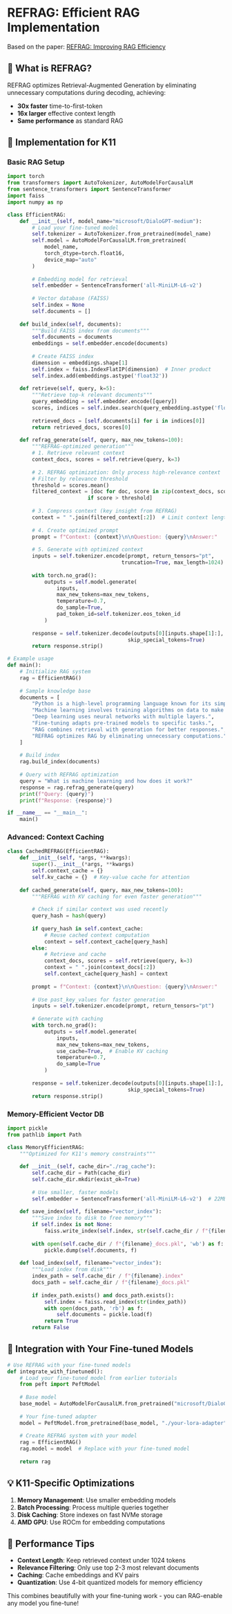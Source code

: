 # REFRAG: Efficient RAG Implementation

Based on the paper: [REFRAG: Improving RAG Efficiency](https://arxiv.org/abs/2509.01092)

## 🎯 What is REFRAG?

REFRAG optimizes Retrieval-Augmented Generation by eliminating unnecessary computations during decoding, achieving:
- **30x faster** time-to-first-token
- **16x larger** effective context length
- **Same performance** as standard RAG

## 🔧 Implementation for K11

### Basic RAG Setup

```python
import torch
from transformers import AutoTokenizer, AutoModelForCausalLM
from sentence_transformers import SentenceTransformer
import faiss
import numpy as np

class EfficientRAG:
    def __init__(self, model_name="microsoft/DialoGPT-medium"):
        # Load your fine-tuned model
        self.tokenizer = AutoTokenizer.from_pretrained(model_name)
        self.model = AutoModelForCausalLM.from_pretrained(
            model_name,
            torch_dtype=torch.float16,
            device_map="auto"
        )
        
        # Embedding model for retrieval
        self.embedder = SentenceTransformer('all-MiniLM-L6-v2')
        
        # Vector database (FAISS)
        self.index = None
        self.documents = []
        
    def build_index(self, documents):
        """Build FAISS index from documents"""
        self.documents = documents
        embeddings = self.embedder.encode(documents)
        
        # Create FAISS index
        dimension = embeddings.shape[1]
        self.index = faiss.IndexFlatIP(dimension)  # Inner product
        self.index.add(embeddings.astype('float32'))
        
    def retrieve(self, query, k=5):
        """Retrieve top-k relevant documents"""
        query_embedding = self.embedder.encode([query])
        scores, indices = self.index.search(query_embedding.astype('float32'), k)
        
        retrieved_docs = [self.documents[i] for i in indices[0]]
        return retrieved_docs, scores[0]
    
    def refrag_generate(self, query, max_new_tokens=100):
        """REFRAG-optimized generation"""
        # 1. Retrieve relevant context
        context_docs, scores = self.retrieve(query, k=3)
        
        # 2. REFRAG optimization: Only process high-relevance context
        # Filter by relevance threshold
        threshold = scores.mean()
        filtered_context = [doc for doc, score in zip(context_docs, scores) 
                          if score > threshold]
        
        # 3. Compress context (key insight from REFRAG)
        context = " ".join(filtered_context[:2])  # Limit context length
        
        # 4. Create optimized prompt
        prompt = f"Context: {context}\n\nQuestion: {query}\nAnswer:"
        
        # 5. Generate with optimized context
        inputs = self.tokenizer.encode(prompt, return_tensors="pt", 
                                     truncation=True, max_length=1024)
        
        with torch.no_grad():
            outputs = self.model.generate(
                inputs,
                max_new_tokens=max_new_tokens,
                temperature=0.7,
                do_sample=True,
                pad_token_id=self.tokenizer.eos_token_id
            )
        
        response = self.tokenizer.decode(outputs[0][inputs.shape[1]:], 
                                       skip_special_tokens=True)
        return response.strip()

# Example usage
def main():
    # Initialize RAG system
    rag = EfficientRAG()
    
    # Sample knowledge base
    documents = [
        "Python is a high-level programming language known for its simplicity.",
        "Machine learning involves training algorithms on data to make predictions.",
        "Deep learning uses neural networks with multiple layers.",
        "Fine-tuning adapts pre-trained models to specific tasks.",
        "RAG combines retrieval with generation for better responses.",
        "REFRAG optimizes RAG by eliminating unnecessary computations.",
    ]
    
    # Build index
    rag.build_index(documents)
    
    # Query with REFRAG optimization
    query = "What is machine learning and how does it work?"
    response = rag.refrag_generate(query)
    print(f"Query: {query}")
    print(f"Response: {response}")

if __name__ == "__main__":
    main()
```

### Advanced: Context Caching

```python
class CachedREFRAG(EfficientRAG):
    def __init__(self, *args, **kwargs):
        super().__init__(*args, **kwargs)
        self.context_cache = {}
        self.kv_cache = {}  # Key-value cache for attention
        
    def cached_generate(self, query, max_new_tokens=100):
        """REFRAG with KV caching for even faster generation"""
        
        # Check if similar context was used recently
        query_hash = hash(query)
        
        if query_hash in self.context_cache:
            # Reuse cached context computation
            context = self.context_cache[query_hash]
        else:
            # Retrieve and cache
            context_docs, scores = self.retrieve(query, k=3)
            context = " ".join(context_docs[:2])
            self.context_cache[query_hash] = context
        
        prompt = f"Context: {context}\n\nQuestion: {query}\nAnswer:"
        
        # Use past_key_values for faster generation
        inputs = self.tokenizer.encode(prompt, return_tensors="pt")
        
        # Generate with caching
        with torch.no_grad():
            outputs = self.model.generate(
                inputs,
                max_new_tokens=max_new_tokens,
                use_cache=True,  # Enable KV caching
                temperature=0.7,
                do_sample=True
            )
        
        response = self.tokenizer.decode(outputs[0][inputs.shape[1]:], 
                                       skip_special_tokens=True)
        return response.strip()
```

### Memory-Efficient Vector DB

```python
import pickle
from pathlib import Path

class MemoryEfficientRAG:
    """Optimized for K11's memory constraints"""
    
    def __init__(self, cache_dir="./rag_cache"):
        self.cache_dir = Path(cache_dir)
        self.cache_dir.mkdir(exist_ok=True)
        
        # Use smaller, faster models
        self.embedder = SentenceTransformer('all-MiniLM-L6-v2')  # 22MB
        
    def save_index(self, filename="vector_index"):
        """Save index to disk to free memory"""
        if self.index is not None:
            faiss.write_index(self.index, str(self.cache_dir / f"{filename}.index"))
            
        with open(self.cache_dir / f"{filename}_docs.pkl", 'wb') as f:
            pickle.dump(self.documents, f)
    
    def load_index(self, filename="vector_index"):
        """Load index from disk"""
        index_path = self.cache_dir / f"{filename}.index"
        docs_path = self.cache_dir / f"{filename}_docs.pkl"
        
        if index_path.exists() and docs_path.exists():
            self.index = faiss.read_index(str(index_path))
            with open(docs_path, 'rb') as f:
                self.documents = pickle.load(f)
            return True
        return False
```

## 🚀 Integration with Your Fine-tuned Models

```python
# Use REFRAG with your fine-tuned models
def integrate_with_finetuned():
    # Load your fine-tuned model from earlier tutorials
    from peft import PeftModel
    
    # Base model
    base_model = AutoModelForCausalLM.from_pretrained("microsoft/DialoGPT-medium")
    
    # Your fine-tuned adapter
    model = PeftModel.from_pretrained(base_model, "./your-lora-adapter")
    
    # Create REFRAG system with your model
    rag = EfficientRAG()
    rag.model = model  # Replace with your fine-tuned model
    
    return rag
```

## 💡 K11-Specific Optimizations

1. **Memory Management**: Use smaller embedding models
2. **Batch Processing**: Process multiple queries together
3. **Disk Caching**: Store indexes on fast NVMe storage
4. **AMD GPU**: Use ROCm for embedding computations

## 🎯 Performance Tips

- **Context Length**: Keep retrieved context under 1024 tokens
- **Relevance Filtering**: Only use top 2-3 most relevant documents
- **Caching**: Cache embeddings and KV pairs
- **Quantization**: Use 4-bit quantized models for memory efficiency

This combines beautifully with your fine-tuning work - you can RAG-enable any model you fine-tune!